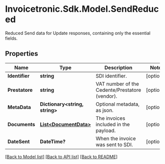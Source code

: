 # Invoicetronic.Sdk.Model.SendReduced
Reduced Send data for Update responses, containing only the essential fields.

## Properties

Name | Type | Description | Notes
------------ | ------------- | ------------- | -------------
**Identifier** | **string** | SDI identifier. | [optional] 
**Prestatore** | **string** | VAT number of the Cedente/Prestatore (vendor). | [optional] 
**MetaData** | **Dictionary&lt;string, string&gt;** | Optional metadata, as json. | [optional] 
**Documents** | [**List&lt;DocumentData&gt;**](DocumentData.md) | The invoices included in the payload. | [optional] 
**DateSent** | **DateTime?** | When the invoice was sent to SDI. | [optional] 

[[Back to Model list]](../README.md#documentation-for-models) [[Back to API list]](../README.md#documentation-for-api-endpoints) [[Back to README]](../README.md)

